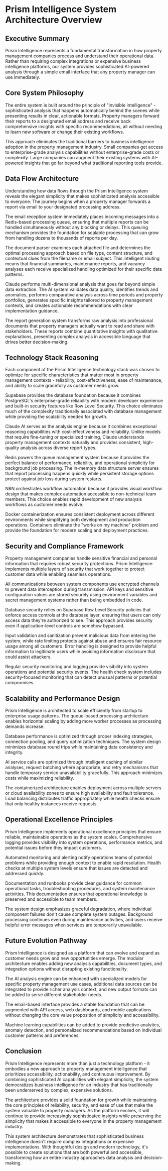 # Prism Intelligence System Architecture Overview

## Executive Summary

Prism Intelligence represents a fundamental transformation in how property management companies process and understand their operational data. Rather than requiring complex integrations or expensive business intelligence platforms, our system provides sophisticated AI-powered analysis through a simple email interface that any property manager can use immediately.

## Core System Philosophy

The entire system is built around the principle of "invisible intelligence" - sophisticated analysis that happens automatically behind the scenes while presenting results in clear, actionable formats. Property managers forward their reports to a designated email address and receive back comprehensive insights with specific recommendations, all without needing to learn new software or change their existing workflows.

This approach eliminates the traditional barriers to business intelligence adoption in the property management industry. Small companies get access to enterprise-grade analysis capabilities without enterprise-grade costs or complexity. Large companies can augment their existing systems with AI-powered insights that go far beyond what traditional reporting tools provide.

## Data Flow Architecture

Understanding how data flows through the Prism Intelligence system reveals the elegant simplicity that makes sophisticated analysis accessible to everyone. The journey begins when a property manager forwards a report via email to your designated processing address.

The email reception system immediately places incoming messages into a Redis-based processing queue, ensuring that multiple reports can be handled simultaneously without any blocking or delays. This queuing mechanism provides the foundation for scalable processing that can grow from handling dozens to thousands of reports per day.

The document parser examines each attached file and determines the optimal processing approach based on file type, content structure, and contextual clues from the filename or email subject. This intelligent routing means that financial summaries, maintenance reports, and vacancy analyses each receive specialized handling optimized for their specific data patterns.

Claude performs multi-dimensional analysis that goes far beyond simple data extraction. The AI system validates data quality, identifies trends and anomalies, performs comparative analysis across time periods and property portfolios, generates specific insights tailored to property management contexts, and creates actionable recommendations with clear implementation guidance.

The report generation system transforms raw analysis into professional documents that property managers actually want to read and share with stakeholders. These reports combine quantitative insights with qualitative explanations, presenting complex analysis in accessible language that drives better decision-making.

## Technology Stack Reasoning

Each component of the Prism Intelligence technology stack was chosen to optimize for specific characteristics that matter most in property management contexts - reliability, cost-effectiveness, ease of maintenance, and ability to scale gracefully as customer needs grow.

Supabase provides the database foundation because it combines PostgreSQL's enterprise-grade reliability with modern developer experience and built-in security features like Row Level Security. This choice eliminates much of the complexity traditionally associated with database management while providing the scalability needed for growth.

Claude AI serves as the analysis engine because it combines exceptional reasoning capabilities with cost-effectiveness and reliability. Unlike models that require fine-tuning or specialized training, Claude understands property management contexts naturally and provides consistent, high-quality analysis across diverse report types.

Redis powers the queue management system because it provides the perfect balance of performance, reliability, and operational simplicity for background job processing. The in-memory data structure server ensures that report processing happens quickly while persistent storage options protect against job loss during system restarts.

N8N orchestrates workflow automation because it provides visual workflow design that makes complex automation accessible to non-technical team members. This choice enables rapid development of new analysis workflows as customer needs evolve.

Docker containerization ensures consistent deployment across different environments while simplifying both development and production operations. Containers eliminate the "works on my machine" problem and provide the foundation for modern scaling and deployment practices.

## Security and Compliance Framework

Property management companies handle sensitive financial and personal information that requires robust security protections. Prism Intelligence implements multiple layers of security that work together to protect customer data while enabling seamless operations.

All communications between system components use encrypted channels to prevent data interception during transmission. API keys and sensitive configuration values are stored securely using environment variables and secret management systems rather than being embedded in code.

Database security relies on Supabase Row Level Security policies that enforce access controls at the database layer, ensuring that users can only access data they're authorized to see. This approach provides security even if application-level controls are somehow bypassed.

Input validation and sanitization prevent malicious data from entering the system, while rate limiting protects against abuse and ensures fair resource usage among all customers. Error handling is designed to provide helpful information to legitimate users while avoiding information disclosure that could assist attackers.

Regular security monitoring and logging provide visibility into system operations and potential security events. The health check system includes security-focused monitoring that can detect unusual patterns or potential compromises.

## Scalability and Performance Design

Prism Intelligence is architected to scale efficiently from startup to enterprise usage patterns. The queue-based processing architecture enables horizontal scaling by adding more worker processes as processing demands increase.

Database performance is optimized through proper indexing strategies, connection pooling, and query optimization techniques. The system design minimizes database round trips while maintaining data consistency and integrity.

AI service calls are optimized through intelligent caching of similar analyses, request batching where appropriate, and retry mechanisms that handle temporary service unavailability gracefully. This approach minimizes costs while maximizing reliability.

The containerized architecture enables deployment across multiple servers or cloud availability zones to ensure high availability and fault tolerance. Load balancing distributes traffic appropriately while health checks ensure that only healthy instances receive requests.

## Operational Excellence Principles

Prism Intelligence implements operational excellence principles that ensure reliable, maintainable operations as the system scales. Comprehensive logging provides visibility into system operations, performance metrics, and potential issues before they impact customers.

Automated monitoring and alerting notify operations teams of potential problems while providing enough context to enable rapid resolution. Health checks at multiple system levels ensure that issues are detected and addressed quickly.

Documentation and runbooks provide clear guidance for common operational tasks, troubleshooting procedures, and system maintenance activities. This documentation ensures that operational knowledge is preserved and accessible to team members.

The system design emphasizes graceful degradation, where individual component failures don't cause complete system outages. Background processing continues even during maintenance activities, and users receive helpful error messages when services are temporarily unavailable.

## Future Evolution Pathway

Prism Intelligence is designed as a platform that can evolve and expand as customer needs grow and new opportunities emerge. The modular architecture enables adding new analysis capabilities, document types, and integration options without disrupting existing functionality.

The AI analysis engine can be enhanced with specialized models for specific property management use cases, additional data sources can be integrated to provide richer analysis context, and new output formats can be added to serve different stakeholder needs.

The email-based interface provides a stable foundation that can be augmented with API access, web dashboards, and mobile applications without changing the core value proposition of simplicity and accessibility.

Machine learning capabilities can be added to provide predictive analytics, anomaly detection, and personalized recommendations based on individual customer patterns and preferences.

## Conclusion

Prism Intelligence represents more than just a technology platform - it embodies a new approach to property management intelligence that prioritizes accessibility, actionability, and continuous improvement. By combining sophisticated AI capabilities with elegant simplicity, the system democratizes business intelligence for an industry that has traditionally been underserved by complex, expensive solutions.

The architecture provides a solid foundation for growth while maintaining the core principles of reliability, security, and ease of use that make the system valuable to property managers. As the platform evolves, it will continue to provide increasingly sophisticated insights while preserving the simplicity that makes it accessible to everyone in the property management industry.

This system architecture demonstrates that sophisticated business intelligence doesn't require complex integrations or expensive implementations. With thoughtful design and modern technology, it's possible to create solutions that are both powerful and accessible, transforming how an entire industry approaches data analysis and decision-making.
